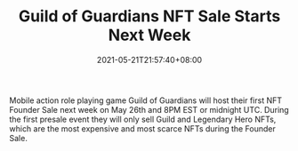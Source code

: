 ﻿---
title: "Guild of Guardians NFT Sale Starts Next Week"
date: 2021-05-21T21:57:40+08:00
lastmod: 2021-05-21T16:45:40+08:00
draft: false
authors: ["Adrienne"]
description: "Mobile action role playing game Guild of Guardians will host their first NFT Founder Sale next week on May 26th and 8PM EST or midnight UTC. During the first presale event they will only sell Guild and Legendary Hero NFTs, which are the most expensive and most scarce NFTs during the Founder Sale."
featuredImage: "guild-of-guardians-nft-sale-starts-next-week.png"
tags: ["Virtual World","Play to Earn"]
categories: ["news"]
news: ["Virtual World"]
weight: 
lightgallery: true
pinned: false
recommend: false
recommend1: false
---

Mobile action role playing game Guild of Guardians will host their first NFT Founder Sale next week on May 26th and 8PM EST or midnight UTC. During the first presale event they will only sell Guild and Legendary Hero NFTs, which are the most expensive and most scarce NFTs during the Founder Sale.

<!--more-->

